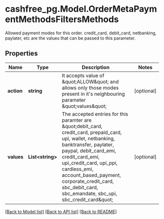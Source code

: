 # cashfree_pg.Model.OrderMetaPaymentMethodsFiltersMethods
Allowed payment modes for this order. credit_card, debit_card, netbanking, paylater, etc are the values that can be passed to this parameter.

## Properties

Name | Type | Description | Notes
------------ | ------------- | ------------- | -------------
**action** | **string** | It accepts value of \&quot;ALLOW\&quot; and allows only those modes present in it&#39;s neighbouring parameter \&quot;values\&quot; | [optional] 
**values** | **List&lt;string&gt;** | The accepted entries for this paramter are \&quot;debit_card, credit_card, prepaid_card, upi, wallet, netbanking, banktransfer, paylater, paypal, debit_card_emi, credit_card_emi, upi_credit_card, upi_ppi, cardless_emi, account_based_payment, corporate_credit_card, sbc_debit_card, sbc_emandate, sbc_upi, sbc_credit_card\&quot; | [optional] 

[[Back to Model list]](../README.md#documentation-for-models) [[Back to API list]](../README.md#documentation-for-api-endpoints) [[Back to README]](../README.md)

